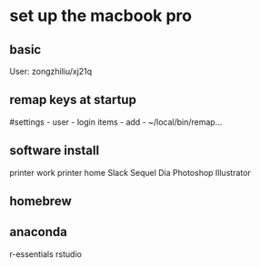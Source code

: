# set up the macbook pro
## basic
User: zongzhiliu/xj21q

## remap keys at startup
#settings - user - login items - add - ~/local/bin/remap...

## software install
printer work
printer home
Slack
Sequel
Dia
Photoshop
Illustrator

## homebrew

## anaconda
r-essentials rstudio

